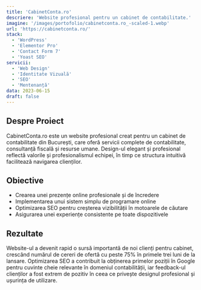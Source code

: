 ```yaml
---
title: 'CabinetConta.ro'
descriere: 'Website profesional pentru un cabinet de contabilitate.'
imagine: '/images/portofolio/cabinetconta.ro_-scaled-1.webp'
url: 'https://cabinetconta.ro/'
stack:
  - 'WordPress'
  - 'Elementor Pro'
  - 'Contact Form 7'
  - 'Yoast SEO'
servicii:
  - 'Web Design'
  - 'Identitate Vizuală'
  - 'SEO'
  - 'Mentenanță'
data: 2023-06-15
draft: false
---
```


## Despre Proiect

CabinetConta.ro este un website profesional creat pentru un cabinet de contabilitate din București, care oferă servicii complete de contabilitate, consultanță fiscală și resurse umane. Design-ul elegant și profesional reflectă valorile și profesionalismul echipei, în timp ce structura intuitivă facilitează navigarea clienților.

## Obiective

- Crearea unei prezențe online profesionale și de încredere
- Implementarea unui sistem simplu de programare online
- Optimizarea SEO pentru creșterea vizibilității în motoarele de căutare
- Asigurarea unei experiențe consistente pe toate dispozitivele

## Rezultate

Website-ul a devenit rapid o sursă importantă de noi clienți pentru cabinet, crescând numărul de cereri de ofertă cu peste 75% în primele trei luni de la lansare. Optimizarea SEO a contribuit la obținerea primelor poziții în Google pentru cuvinte cheie relevante în domeniul contabilității, iar feedback-ul clienților a fost extrem de pozitiv în ceea ce privește designul profesional și ușurința de utilizare.